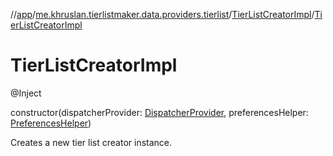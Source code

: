 //[app](../../../index.md)/[me.khruslan.tierlistmaker.data.providers.tierlist](../index.md)/[TierListCreatorImpl](index.md)/[TierListCreatorImpl](-tier-list-creator-impl.md)

# TierListCreatorImpl

@Inject 

constructor(dispatcherProvider: [DispatcherProvider](../../me.khruslan.tierlistmaker.data.providers.dispatchers/-dispatcher-provider/index.md), preferencesHelper: [PreferencesHelper](../../me.khruslan.tierlistmaker.data.providers.database/-preferences-helper/index.md))

Creates a new tier list creator instance.
